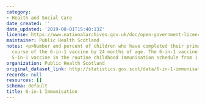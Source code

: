 ```yaml
---
category:
- Health and Social Care
date_created: ''
date_updated: '2019-08-01T15:40:13Z'
license: https://www.nationalarchives.gov.uk/doc/open-government-licence/version/3/
maintainer: Public Health Scotland
notes: <p>Number and percent of children who have completed their primary immunisation
  course of the 6-in-1 vaccine by 24 months of age. The 6-in-1 vaccine replaced the
  5-in-1 vaccine in the routine childhood immunisation schedule from 1 October 2017.</p>
organization: Public Health Scotland
original_dataset_link: http://statistics.gov.scot/data/6-in-1-immunisation
records: null
resources: []
schema: default
title: 6-in-1 Immunisation
---
```

